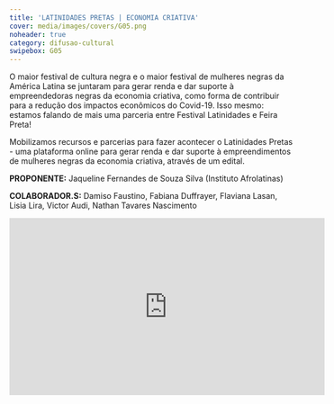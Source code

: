 ```yaml
---
title: 'LATINIDADES PRETAS | ECONOMIA CRIATIVA'
cover: media/images/covers/G05.png
noheader: true
category: difusao-cultural
swipebox: G05
---
```


O maior festival de cultura negra e o maior festival de mulheres negras da América Latina se juntaram para gerar renda e dar suporte à empreendedoras negras da economia criativa, como forma de contribuir para a redução dos impactos econômicos do Covid-19. Isso mesmo: estamos falando de mais uma parceria entre Festival Latinidades e Feira Preta!
  
Mobilizamos recursos e parcerias para fazer acontecer o Latinidades Pretas - uma plataforma online para gerar renda e dar suporte à empreendimentos de mulheres negras da economia criativa, através de um edital.

  
**PROPONENTE:**
Jaqueline Fernandes de Souza Silva (Instituto Afrolatinas)


**COLABORADOR.S:** 
Damiso Faustino, Fabiana Duffrayer, Flaviana Lasan, Lisia Lira, Victor Audi, Nathan Tavares Nascimento 

<div class="video-wrapper video-wrapper-16x9">
<iframe width="560" height="315" src="https://www.youtube.com/embed/NAMtxhsHUuc" frameborder="0" allow="accelerometer; autoplay; encrypted-media; gyroscope; picture-in-picture" allowfullscreen></iframe>
</div>
  
  